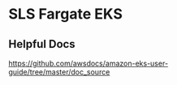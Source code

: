 # SLS Fargate EKS

## Helpful Docs

https://github.com/awsdocs/amazon-eks-user-guide/tree/master/doc_source